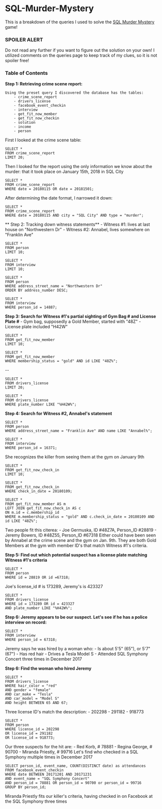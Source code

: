 # SQL-Murder-Mystery
This is a breakdown of the queries I used to solve the [SQL Murder Mystery](https://mystery.knightlab.com/) game!

### SPOILER ALERT
Do not read any further if you want to figure out the solution on your own! I utilized comments on the queries page to keep track of my clues, so it is not spoiler free!

### Table of Contents

**Step 1: Retrieving crime scene report:**

    Using the preset query I discovered the database has the tables: 
        - crime_scene_report
        - drivers_license
        - facebook_event_checkin
        - interview
        - get_fit_now_member
        - get_fit_now_checkin
        - solution
        - income
        - person
First I looked at the crime scene table:


```
SELECT * 
FROM crime_scene_report 
LIMIT 20;
```

Then I looked for the report using the only information we know about the murder: that it took place on January 15th, 2018 in SQL City

```
SELECT *
FROM crime_scene_report
WHERE date = 20180115 OR date = 20181501;
```

After determining the date format, I narrowed it down:

```
SELECT *
FROM crime_scene_report
WHERE date = 20180115 AND city = "SQL City" AND type = "murder";
```

** Step 2: Tracking down witness statements**
     - Witness #1: lives at last house on "Northwestern Dr"
     - Witness #2: Annabel, lives somewhere on "Franklin Ave"

```
SELECT *
FROM person
LIMIT 10;

SELECT *
FROM interview
LIMIT 10;

SELECT *
FROM person
WHERE address_street_name = "Northwestern Dr"
ORDER BY address_number DESC;

SELECT *
FROM interview
WHERE person_id = 14887;
```

**Step 3: Search for Witness #1's partial sighting of Gym Bag # and License Plate #**
     - Gym bag, supposedly a Gold Member,  started with "48Z"
     - License plate included "H42W"

```
SELECT *
FROM get_fit_now_member
LIMIT 10;    

SELECT *
FROM get_fit_now_member
WHERE membership_status = "gold" AND id LIKE "48Z%";
```

--

```
SELECT *
FROM drivers_license
LIMIT 20; 

SELECT *
FROM drivers_license
WHERE plate_number LIKE "%H42W%";
```


**Step 4: Search for Witness #2, Annabel's statement**

```
SELECT *
FROM person
WHERE address_street_name = "Franklin Ave" AND name LIKE "Annabel%";
```

```
SELECT *
FROM interview
WHERE person_id = 16371;
```

She recognizes the killer from seeing them at the gym on January 9th

```
SELECT *
FROM get_fit_now_check_in
LIMIT 10;

SELECT *
FROM get_fit_now_check_in
WHERE check_in_date = 20180109;

SELECT *
FROM get_fit_now_member AS m
LEFT JOIN get_fit_now_check_in AS c
ON m.id = c.membership_id
WHERE m.membership_status = "gold" AND c.check_in_date = 20180109 AND id LIKE "48Z%";
```

Two people fit this citerea:
    - Joe Germuska, ID #48Z7A, Person_ID #28819
    - Jeremy Bowers, ID #48Z55, Person_ID #67318
    Either could have been seen by Annabel at the crime scene and the gym on Jan. 9th.
    They are both Gold Members at the gym with member ID's that match Witness #1's criteria.
    
**Step 5: Find out which potential suspect has a license plate matching Witness #1's criteria**

```
SELECT *
FROM person
WHERE id = 28819 OR id =67318;
```

Joe's license_id # is 173289, Jeremy's is 423327

```
SELECT *
FROM drivers_license
WHERE id = 173289 OR id = 423327
AND plate_number LIKE "%H42W%";
```

**Step 6: Jeremy appears to be our suspect. Let's see if he has a police interview on record:**

```
SELECT *
FROM interview
WHERE person_id = 67318;
```

Jeremy says he was hired by a woman who:
    - Is about 5'5" (65"), or 5'7" (67")
    - Has red hair
    - Drives a Tesla Model S
    - Attended SQL Symphony Concert three times in December 2017
    
**Step 6: Find the woman who hired Jeremy**

```
SELECT *
FROM drivers_license
WHERE hair_color = "red" 
AND gender = "female"
AND car_make = "Tesla"
AND car_model = "Model S"
AND height BETWEEN 65 AND 67;
```

Three license ID's match the description:
    - 202298
    - 291182
    - 918773 

```
SELECT *
FROM person
WHERE license_id = 202298
OR license_id = 291182
OR license_id = 918773;
```

Our three suspects for the hit are:
    - Red Korb, # 78881
    - Regina George, # 90700
    - Miranda Priestly, # 99716
Let's find who checked in a SQL Symphony multiple times in December 2017

```
SELECT person_id, event_name, COUNT(DISTINCT date) as attendances
FROM facebook_event_checkin
WHERE date BETWEEN 20171201 AND 20171231
AND event_name = "SQL Symphony Concert"
AND person_id = 78881 OR person_id = 90700 or person_id = 99716
GROUP BY person_id;
```

Miranda Priestly fits our killer's criteria, having checked in on Facebook at the SQL Symphony three times
